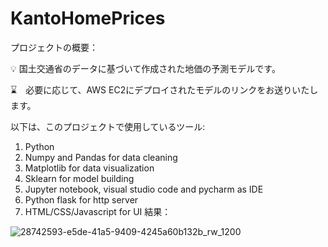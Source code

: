 # KantoHomePrices

プロジェクトの概要：

💡 国土交通省のデータに基づいて作成された地価の予測モデルです。

⌛　必要に応じて、AWS EC2にデプロイされたモデルのリンクをお送りいたします。



以下は、このプロジェクトで使用しているツール:

1. Python
2. Numpy and Pandas for data cleaning
3. Matplotlib for data visualization
4. Sklearn for model building
5. Jupyter notebook, visual studio code and pycharm as IDE
6. Python flask for http server
7. HTML/CSS/Javascript for UI
結果：

![28742593-e5de-41a5-9409-4245a60b132b_rw_1200](https://github.com/Deymomanka/KantoHomePrices/assets/24753582/27659fd1-b721-45f6-8a22-cfdf3d2ab055)
